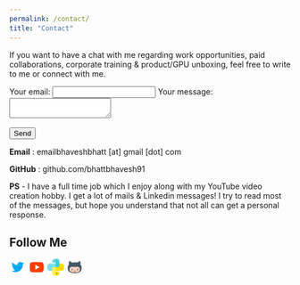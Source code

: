 ```yaml
---
permalink: /contact/
title: "Contact"
---
```

If you want to have a chat with me regarding work opportunities, paid collaborations, corporate training & product/GPU unboxing, feel free to write to me or connect with me.
<!---
In case you plan to collaborate or want help in machine learning projects, feel free to write to me or connect with me.
If you want to have a chat with me regarding work opportunities, or paid collaboration, shoot an email at 
Please free to drop a mail for Product unboxing, GPU's unboxing and any other collaboration
-->
<form
  action="https://formspree.io/f/mjvppzjq"
  method="POST"
>
  <label>
    Your email:
    <input type="text" name="_replyto">
  </label>
  <label>
    Your message:
    <textarea name="message"></textarea>
  </label>

  <!-- your other form fields go here -->

  <button type="submit">Send</button>
</form>

**Email** : emailbhaveshbhatt [at] gmail [dot] com

**GitHub** : github.com/bhattbhavesh91

**PS** - I have a full time job which I enjoy along with my YouTube video creation hobby. I get a lot of mails & Linkedin messages! I try to read most of the messages, but hope you understand that not all can get a personal response.


## Follow Me
<a href="https://twitter.com/_bhaveshbhatt" target="_blank"><img class="ai-subscribed-social-icon" src="/assets/images/tw.png" width="30"></a>
<a href="https://www.youtube.com/bhaveshbhatt8791/" target="_blank"><img class="ai-subscribed-social-icon" src="/assets/images/ytb.png" width="30"></a>
<a href="https://www.youtube.com/PythonTricks/" target="_blank"><img class="ai-subscribed-social-icon" src="/assets/images/python_logo.png" width="30"></a>
<a href="https://github.com/bhattbhavesh91" target="_blank"><img class="ai-subscribed-social-icon" src="/assets/images/gthb.png" width="30"></a>
